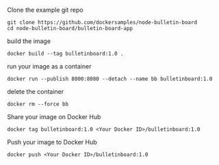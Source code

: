 Clone the example git repo
```
git clone https://github.com/dockersamples/node-bulletin-board
cd node-bulletin-board/bulletin-board-app
```
build the image
```
docker build --tag bulletinboard:1.0 .
```
run your image as a container
```
docker run --publish 8000:8080 --detach --name bb bulletinboard:1.0
```
delete the container
```
docker rm --force bb
```
Share your image on Docker Hub
```
docker tag bulletinboard:1.0 <Your Docker ID>/bulletinboard:1.0
```
Push your image to Docker Hub
```
docker push <Your Docker ID>/bulletinboard:1.0
```

